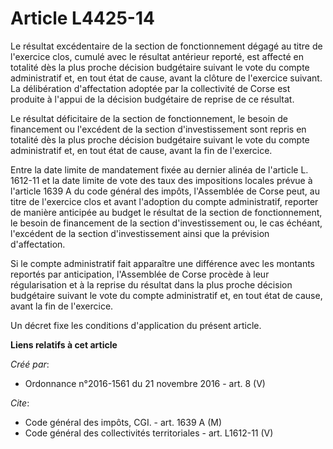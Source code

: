 # Article L4425-14

Le résultat excédentaire de la section de fonctionnement dégagé au titre de l'exercice clos, cumulé avec le résultat
antérieur reporté, est affecté en totalité dès la plus proche décision budgétaire suivant le vote du compte administratif et,
en tout état de cause, avant la clôture de l'exercice suivant. La délibération d'affectation adoptée par la collectivité de
Corse est produite à l'appui de la décision budgétaire de reprise de ce résultat. 

Le résultat déficitaire de la section de fonctionnement, le besoin de financement ou l'excédent de la section
d'investissement sont repris en totalité dès la plus proche décision budgétaire suivant le vote du compte administratif et,
en tout état de cause, avant la fin de l'exercice. 

Entre la date limite de mandatement fixée au dernier alinéa de l'article L. 1612-11 et la date limite de vote des taux des
impositions locales prévue à l'article 1639 A du code général des impôts, l'Assemblée de Corse peut, au titre de l'exercice
clos et avant l'adoption du compte administratif, reporter de manière anticipée au budget le résultat de la section de
fonctionnement, le besoin de financement de la section d'investissement ou, le cas échéant, l'excédent de la section
d'investissement ainsi que la prévision d'affectation. 

Si le compte administratif fait apparaître une différence avec les montants reportés par anticipation, l'Assemblée de Corse
procède à leur régularisation et à la reprise du résultat dans la plus proche décision budgétaire suivant le vote du compte
administratif et, en tout état de cause, avant la fin de l'exercice. 

Un décret fixe les conditions d'application du présent article.

**Liens relatifs à cet article**

_Créé par_:

  - Ordonnance n°2016-1561 du 21 novembre 2016 - art. 8 (V)

_Cite_:

  - Code général des impôts, CGI. - art. 1639 A (M)
  - Code général des collectivités territoriales - art. L1612-11 (V)
